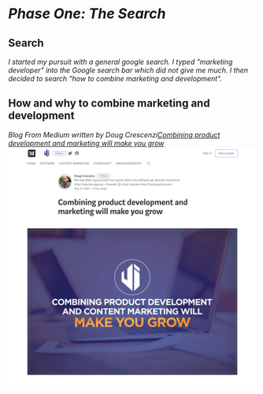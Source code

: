 # _Phase One: The Search_

## Search

_I started my pursuit with a general google search. I typed "marketing developer" into the Google search bar which did not give me much. I then decided to search "how to combine marketing and development"._




## How and why to combine marketing and development

_Blog From Medium written by Doug Crescenzi[Combining product development and marketing will make you grow](https://blog.upstate.agency/combining-product-development-and-marketing-will-make-you-grow-ed3a7f4b17e6)_
![Blog](./images/blog1.png)
